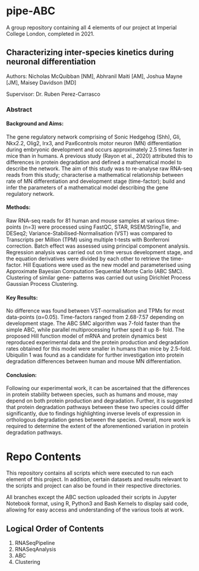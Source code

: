 # pipe-ABC

A group repository containing all 4 elements of our project at Imperial College London, completed in 2021.

## Characterizing inter-species kinetics during neuronal differentiation

Authors: Nicholas McQuibban [NM], Abhranil Maiti [AM], Joshua Mayne [JM], Maisey Davidson [MD]

Supervisor: Dr. Ruben Perez-Carrasco

### Abstract

#### Background and Aims: 

The gene regulatory network comprising of Sonic Hedgehog (Shh), Gli, Nkx2.2, Olig2, Irx3, and Pax6controls motor neuron (MN) differentiation during embryonic development and occurs approximately 2.5 times faster in mice than in humans. A previous study (Rayon et al., 2020) attributed this to differences in protein degradation and defined a mathematical model to describe the network. The aim of this study was to re-analyse raw RNA-seq reads from this study; characterise a mathematical relationship between rate of MN differentiation and development stage (time-factor); build and infer the parameters of a mathematical model describing the gene regulatory network.

#### Methods: 

Raw RNA-seq reads for 81 human and mouse samples at various time-points (n=3) were processed using FastQC, STAR, RSEM/StringTie, and DESeq2; Variance-Stabilised-Normalisation (VST) was compared to Transcripts per Million (TPM) using multiple t-tests with Bonferroni correction. Batch effect was assessed using principal component analysis. Regression analysis was carried out on time versus development stage, and the equation derivatives were divided by each other to retrieve the time-factor. Hill Equations were used as the new model and parameterised using Approximate Bayesian Computation Sequential Monte Carlo (ABC SMC). Clustering of similar gene- patterns was carried out using Dirichlet Process Gaussian Process Clustering.

#### Key Results: 

No difference was found between VST-normalisation and TPMs for most data-points (α=0.05). Time-factors ranged from 2.68-7.57 depending on development stage. The ABC SMC algorithm was 7-fold faster than the simple ABC, while parallel multiprocessing further sped it up 8- fold. The proposed Hill function model of mRNA and protein dynamics best reproduced experimental data and the protein production and degradation rates obtained for this model were smaller in humans than mice by 2.5-fold. Ubiquilin 1 was found as a candidate for further investigation into protein degradation differences between human and mouse MN differentiation.

#### Conclusion: 

Following our experimental work, it can be ascertained that the differences in protein stability between species, such as humans and mouse, may depend on both protein production and degradation. Further, it is suggested that protein degradation pathways between these two species could differ significantly, due to findings highlighting inverse levels of expression in orthologous degradation genes between the species. Overall, more work is required to determine the extent of the aforementioned variation in protein degradation pathways.

# Repo Contents

This repository contains all scripts which were executed to run each element of this project. In addition, certain datasets and results relevant to the scripts and project can also be found in their respective directories.

All branches except the ABC section uploaded their scripts in Jupyter Notebook format, using R, Python3 and Bash Kernels to display said code, allowing for easy access and understanding of the various tools at work.

## Logical Order of Contents

1. RNASeqPipeline
2. RNASeqAnalysis
3. ABC
4. Clustering

